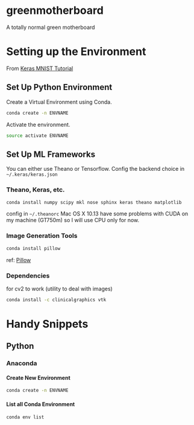 # greenmotherboard
A totally normal green motherboard


# Setting up the Environment

From [Keras MNIST Tutorial](https://elitedatascience.com/keras-tutorial-deep-learning-in-python)

## Set Up Python Environment

Create a Virtual Environment using Conda.
```bash
conda create -n ENVNAME
``` 

Activate the environment.
```bash
source activate ENVNAME
```


## Set Up ML Frameworks

You can either use Theano or Tensorflow. Config the backend choice in `~/.keras/keras.json`

### Theano, Keras, etc.
```bash
conda install numpy scipy mkl nose sphinx keras theano matplotlib
```

config in `~/.theanorc`
Mac OS X 10.13 have some problems with CUDA on my machine (GT750m) so I will use CPU only for now.

### Image Generation Tools
```bash
conda install pillow
```

ref: [Pillow](http://pillow.readthedocs.io/en/3.0.x/installation.html)

### Dependencies
for cv2 to work (utility to deal with images)
```bash
conda install -c clinicalgraphics vtk
```

# Handy Snippets

## Python

### Anaconda

#### Create New Environment
```bash
conda create -n ENVNAME
```

#### List all Conda Environment
```bash
conda env list
```

